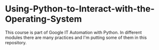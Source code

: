 # Using-Python-to-Interact-with-the-Operating-System
This course is part of Google IT Automation with Python.
In different modules there are many practices and I'm putting some of them in this repository.
